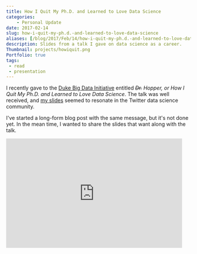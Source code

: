 ```yaml
---
title: How I Quit My Ph.D. and Learned to Love Data Science
categories:
    - Personal Update
date: 2017-02-14
slug: how-i-quit-my-ph.d.-and-learned-to-love-data-science
aliases: [/blog/2017/Feb/14/how-i-quit-my-ph.d.-and-learned-to-love-data-science/]
description: Slides from a talk I gave on data science as a career.
Thumbnail: projects/howiquit.png
Portfolio: true
tags:
 - read
 - presentation
---
```


I recently gave to the [Duke Big Data Initiative](http://bigdata.duke.edu/) entitled _<s>Dr.</s> Hopper, or How I Quit My Ph.D. and Learned to Love Data Science_. The talk was well received, and [my slides](https://twitter.com/tdhopper/status/827239362404433922/photo/1) seemed to resonate in the Twitter data science community.

I've started a long-form blog post with the same message, but it's not done yet. In the mean time, I wanted to share the slides that want along with the talk.

<div class="embed-responsive embed-responsive-16by9">
<iframe src="https://docs.google.com/presentation/d/1_wdSh2PFxiqBegt5PcatbEiQaganlgdb5bH7V2jHXZI/embed?start=false&loop=false&delayms=10000" frameborder="0" width="480" height="299" allowfullscreen="true" mozallowfullscreen="true" webkitallowfullscreen="true"></iframe>
</div>
